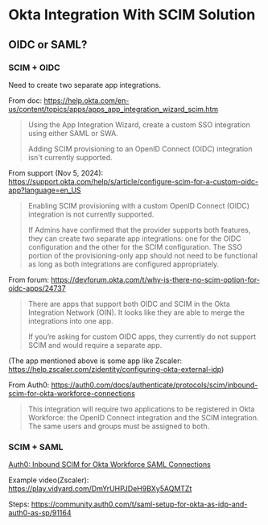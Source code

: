 # Okta Integration With SCIM Solution

## OIDC or SAML?

### SCIM + OIDC

Need to create two separate app integrations.

From doc: https://help.okta.com/en-us/content/topics/apps/apps_app_integration_wizard_scim.htm

> Using the App Integration Wizard, create a custom SSO integration using either SAML or SWA.
>
> Adding SCIM provisioning to an OpenID Connect (OIDC) integration isn't currently supported.

From support (Nov 5, 2024): https://support.okta.com/help/s/article/configure-scim-for-a-custom-oidc-app?language=en_US

> Enabling SCIM provisioning with a custom OpenID Connect (OIDC) integration is not currently supported.
>
> If Admins have confirmed that the provider supports both features, they can create two separate app integrations: one for the OIDC configuration and the other for the SCIM configuration. The SSO portion of the provisioning-only app should not need to be functional as long as both integrations are configured appropriately.

From forum: https://devforum.okta.com/t/why-is-there-no-scim-option-for-oidc-apps/24737

> There are apps that support both OIDC and SCIM in the Okta Integration Network (OIN). It looks like they are able to merge the integrations into one app.
>
> If you’re asking for custom OIDC apps, they currently do not support SCIM and would require a separate app.

(The app mentioned above is some app like Zscaler: https://help.zscaler.com/zidentity/configuring-okta-external-idp)

From Auth0: https://auth0.com/docs/authenticate/protocols/scim/inbound-scim-for-okta-workforce-connections

> This integration will require two applications to be registered in Okta Workforce: the OpenID Connect integration and the SCIM integration. The same users and groups must be assigned to both.

### SCIM + SAML

[Auth0: Inbound SCIM for Okta Workforce SAML Connections](https://auth0.com/docs/authenticate/protocols/scim/inbound-scim-for-okta-workforce-saml-connections)

Example video(Zscaler): https://play.vidyard.com/DmYrUHPJDeH9BXy5AQMTZt

Steps: https://community.auth0.com/t/saml-setup-for-okta-as-idp-and-auth0-as-sp/91164
